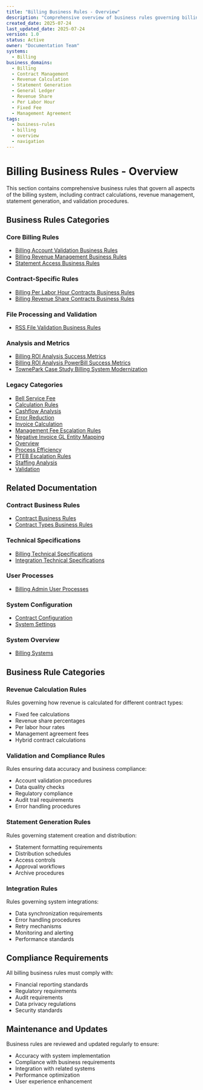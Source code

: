 ```yaml
---
title: "Billing Business Rules - Overview"
description: "Comprehensive overview of business rules governing billing operations, calculations, validations, and contract management"
created_date: 2025-07-24
last_updated_date: 2025-07-24
version: 1.0
status: Active
owner: "Documentation Team"
systems:
  - Billing
business_domains:
  - Billing
  - Contract Management
  - Revenue Calculation
  - Statement Generation
  - General Ledger
  - Revenue Share
  - Per Labor Hour
  - Fixed Fee
  - Management Agreement
tags:
  - business-rules
  - billing
  - overview
  - navigation
---
```


# Billing Business Rules - Overview

This section contains comprehensive business rules that govern all aspects of the billing system, including contract calculations, revenue management, statement generation, and validation procedures.

## Business Rules Categories

### Core Billing Rules
- [Billing Account Validation Business Rules](20250702_Billing_AccountValidation_BusinessRules.md)
- [Billing Revenue Management Business Rules](20250723_Billing_RevenueManagement_BusinessRules.md)
- [Statement Access Business Rules](20250724_StatementAccess_BusinessRules.md)

### Contract-Specific Rules
- [Billing Per Labor Hour Contracts Business Rules](20250724_Billing_PerLaborHourContracts_BusinessRules.md)
- [Billing Revenue Share Contracts Business Rules](20250724_Billing_RevenueShareContracts_BusinessRules.md)

### File Processing and Validation
- [RSS File Validation Business Rules](20250723_RSS_FileValidation_BusinessRules.md)

### Analysis and Metrics
- [Billing ROI Analysis Success Metrics](20250716_Billing_ROIAnalysis_SuccessMetrics.md)
- [Billing ROI Analysis PowerBill Success Metrics](20250717_Billing_ROIAnalysis_PowerBillSuccessMetrics.md)
- [TownePark Case Study Billing System Modernization](20250717_TownePark_CaseStudy_BillingSystemModernization.md)

### Legacy Categories
- [Bell Service Fee](bell-service-fee/index.md)
- [Calculation Rules](calculation-rules/index.md)
- [Cashflow Analysis](cashflow-analysis/index.md)
- [Error Reduction](error-reduction/index.md)
- [Invoice Calculation](invoice-calculation/index.md)
- [Management Fee Escalation Rules](management-fee-escalation-rules/index.md)
- [Negative Invoice GL Entity Mapping](negative-invoice-gl-entity-mapping/index.md)
- [Overview](overview/index.md)
- [Process Efficiency](process-efficiency/index.md)
- [PTEB Escalation Rules](pteb-escalation-rules/index.md)
- [Staffing Analysis](staffing-analysis/index.md)
- [Validation](validation/index.md)

## Related Documentation

### Contract Business Rules
- [Contract Business Rules](../contracts/index.md)
- [Contract Types Business Rules](../contract-types/index.md)

### Technical Specifications
- [Billing Technical Specifications](../../technical/backend/index.md)
- [Integration Technical Specifications](../../technical/integrations/index.md)

### User Processes
- [Billing Admin User Processes](../../user-processes/billing-admin/index.md)

### System Configuration
- [Contract Configuration](../../configuration/contracts/index.md)
- [System Settings](../../configuration/system-settings/index.md)

### System Overview
- [Billing Systems](../../systems/billing/index.md)

## Business Rule Categories

### Revenue Calculation Rules
Rules governing how revenue is calculated for different contract types:
- Fixed fee calculations
- Revenue share percentages
- Per labor hour rates
- Management agreement fees
- Hybrid contract calculations

### Validation and Compliance Rules
Rules ensuring data accuracy and business compliance:
- Account validation procedures
- Data quality checks
- Regulatory compliance
- Audit trail requirements
- Error handling procedures

### Statement Generation Rules
Rules governing statement creation and distribution:
- Statement formatting requirements
- Distribution schedules
- Access controls
- Approval workflows
- Archive procedures

### Integration Rules
Rules governing system integrations:
- Data synchronization requirements
- Error handling procedures
- Retry mechanisms
- Monitoring and alerting
- Performance standards

## Compliance Requirements

All billing business rules must comply with:
- Financial reporting standards
- Regulatory requirements
- Audit requirements
- Data privacy regulations
- Security standards

## Maintenance and Updates

Business rules are reviewed and updated regularly to ensure:
- Accuracy with system implementation
- Compliance with business requirements
- Integration with related systems
- Performance optimization
- User experience enhancement